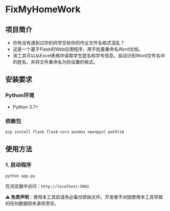 # FixMyHomeWork

## 项目简介

- 你有没有遇到过你的同学交给你的作业文件名格式混乱？
- 这是一个基于Flask的Web应用程序，用于批量重命名Word文档。
- 该工具可以从Excel表格中读取学生姓名和学号信息，自动识别Word文件名中的姓名，并将文件重命名为你设置的格式。

## 安装要求

### Python环境
- Python 3.7+

### 依赖包
```bash
pip install flask flask-cors pandas openpyxl pathlib
```

## 使用方法

### 1. 启动程序

```bash
python app.py
```
在浏览器中访问：`http://localhost:5002`

**⚠️ 免责声明**：使用本工具前请务必备份原始文件。开发者不对因使用本工具导致的任何数据损失承担责任。
